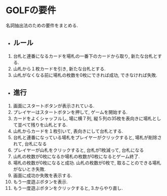 # GOLFの要件

名詞抽出法のための要件をまとめる.

-   ## ルール

1. 台札と連番になるカードを場札の一番下のカードから取り, 新たな台札とする.
1. 山札から１枚カードを引き, 新たな台札とする.
1. 山札がなくなる前に場札の枚数を0枚にできれば成功, できなければ失敗.

-   ## 進行

1. 画面にスタートボタンが表示されている.
1. プレイヤーはスタートボタンを押して, ゲームを開始する.
1. カードをよくシャッフルし, 場に横７列, 縦５列の35枚を表向きに場札として並べて残りを山札とする.
1. 山札からカードを１枚引いて, 表向きにして台札とする.
1. 台札と連番になっている場札をプレイヤーがクリックすると, 場札が削除されて, 台札になる
1. プレイヤーが山札をクリックすると, 台札が1枚減って, 台札になる
1. 山札の枚数が0枚になるか場札の枚数が0枚になるとゲーム終了.
1. 場札の枚数が0枚になると成功. 山札の枚数が0枚で, 取ることのできる場札がないとき失敗.
1. 画面に成功か失敗を表示する.
1. もう一度遊ぶボタンを表示.
1. もう一度遊ぶボタンをクリックすると, 3.からやり直し.
